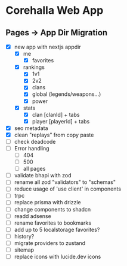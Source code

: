 # Corehalla Web App

## Pages -> App Dir Migration

- [x] new app with nextjs appdir
    - [x] me
        - [x] favorites
    - [x] rankings
        - [x] 1v1
        - [x] 2v2
        - [x] clans
        - [x] global (legends/weapons...)
        - [x] power
    - [x] stats
        - [x] clan [clanId] + tabs
        - [x] player [playerId] + tabs
- [x] seo metadata
- [x] clean "replays" from copy paste
- [ ] check deadcode
- [ ] Error handling
    - [ ] 404
    - [ ] 500
    - [ ] all pages
- [ ] validate bhapi with zod
- [ ] rename all zod "validators" to "schemas"
- [ ] reduce usage of 'use client' in components
- [ ] trpc
- [ ] replace prisma with drizzle
- [ ] change components to shadcn
- [ ] readd adsense
- [ ] rename favorites to bookmarks
- [ ] add up to 5 localstorage favorites?
- [ ] history?
- [ ] migrate providers to zustand
- [ ] sitemap
- [ ] replace icons with lucide.dev icons